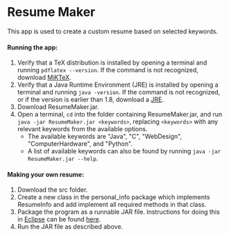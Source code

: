 # Resume Maker

This app is used to create a custom resume based on selected keywords.

#### Running the app:
1. Verify that a TeX distribution is installed by opening a terminal and running `pdflatex --version`. If the command is not recognized, download [MiKTeX](https://miktex.org/download).
2. Verify that a Java Runtime Environment (JRE) is installed by opening a terminal and running `java -version`. If the command is not recognized, or if the version is earlier than 1.8, download a [JRE](https://www.oracle.com/java/technologies/javase-jre8-downloads.html).
3. Download ResumeMaker.jar.
4. Open a terminal, `cd` into the folder containing ResumeMaker.jar, and run `java -jar ResumeMaker.jar <keywords>`, replacing `<keywords>` with any relevant keywords from the available options.
    - The available keywords are "Java", "C", "WebDesign", "ComputerHardware", and "Python".
    - A list of available keywords can also be found by running `java -jar ResumeMaker.jar --help`.
    
#### Making your own resume:
1. Download the src folder.
2. Create a new class in the personal_info package which implements ResumeInfo and add implement all required methods in that class.
3. Package the program as a runnable JAR file. Instructions for doing this in [Eclipse](https://www.eclipse.org/downloads/) can be found [here](https://www.wikihow.com/Create-an-Executable-File-from-Eclipse).
4. Run the JAR file as described above.
